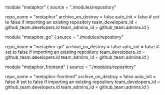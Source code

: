 module "metaphor" {
  source = "./modules/repository"

  repo_name          = "metaphor"
  archive_on_destroy = false
  auto_init          = false # set to false if importing an existing repository
  team_developers_id = github_team.developers.id
  team_admins_id     = github_team.admins.id
}

module "metaphor_go" {
  source = "./modules/repository"

  repo_name          = "metaphor-go"
  archive_on_destroy = false
  auto_init          = false # set to false if importing an existing repository
  team_developers_id = github_team.developers.id
  team_admins_id     = github_team.admins.id
}

module "metaphor_frontend" {
  source = "./modules/repository"

  repo_name          = "metaphor-frontend"
  archive_on_destroy = false
  auto_init          = false # set to false if importing an existing repository
  team_developers_id = github_team.developers.id
  team_admins_id     = github_team.admins.id
}
